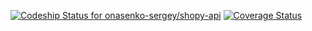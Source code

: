 [ ![Codeship Status for onasenko-sergey/shopy-api](https://app.codeship.com/projects/121bb960-caef-0134-539e-2a93c856473a/status?branch=master)](https://app.codeship.com/projects/199774)
[![Coverage Status](https://coveralls.io/repos/github/onasenko-sergey/shopy-api/badge.svg?branch=master)](https://coveralls.io/github/onasenko-sergey/shopy-api?branch=master)
